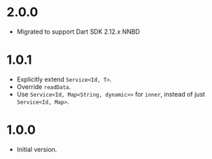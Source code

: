 # 2.0.0
* Migrated to support Dart SDK 2.12.x NNBD

# 1.0.1
* Explicitly extend `Service<Id, T>`.
* Override `readData`.
* Use `Service<Id, Map<String, dynamic>>` for `inner`, instead of just
`Service<Id, Map>`.

# 1.0.0
* Initial version.